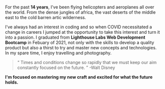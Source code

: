 For the past **14 years**, I've been flying helicopters and aeroplanes all over the world. From the dense jungles of africa, the vast deserts of the middle east to the cold barren artic wilderness.

I've always had an interest in coding and so when COVID necessitated a change in careers I jumped at the opportunity to take this interest and turn it into a passion.
I graduated from **Lighthouse Labs Web Development Bootcamp** in Febuary of 2021, not only with the skills to develop a quality product but also a thirst to try and master new concepts and technologies.
In my spare time, I enjoy travelling and photography.
>“ Times and conditions change so rapidly that we must keep our aim constantly focused on the future. ” -Walt Disney

**I'm focused on mastering my new craft and excited for what the future holds.**